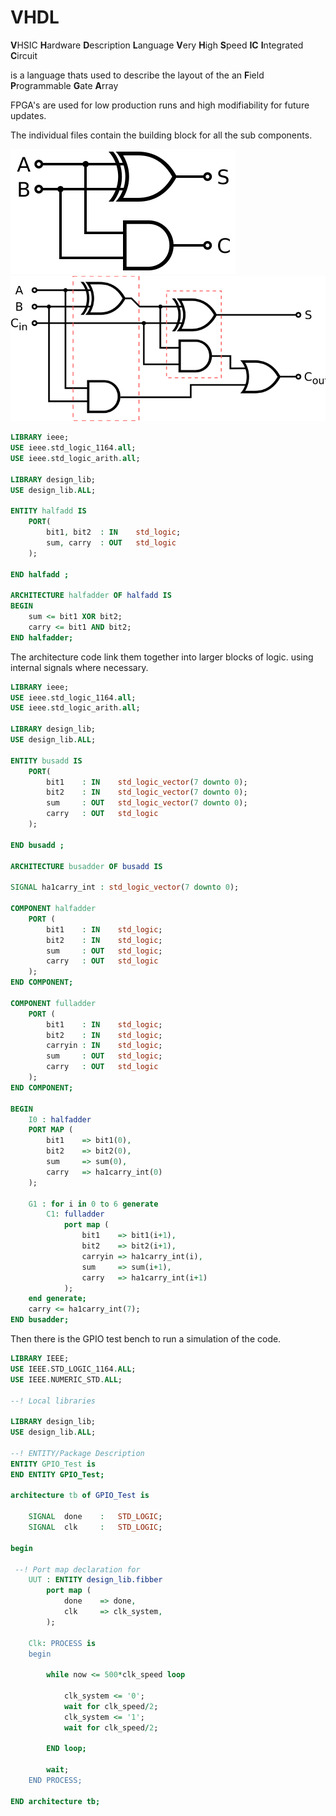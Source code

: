 # VHDL
  
**V**HSIC **H**ardware **D**escription **L**anguage
**V**ery **H**igh **S**peed **IC**
**I**ntegrated **C**ircuit

is a language thats used to describe the layout of the an **F**ield **P**rogrammable **G**ate **A**rray

FPGA's are used for low production runs and high modifiability for future updates.

The individual files contain the building block for all the sub components.

![halfadder](/logic/halfadder.svg)
![fulladder](/logic/adder.svg)
  

```vhdl
LIBRARY ieee;
USE ieee.std_logic_1164.all;
USE ieee.std_logic_arith.all;
  
LIBRARY design_lib;
USE design_lib.ALL;
  
ENTITY halfadd IS
    PORT( 
        bit1, bit2	: IN    std_logic;
        sum, carry	: OUT   std_logic
    );
  
END halfadd ;
  
ARCHITECTURE halfadder OF halfadd IS
BEGIN
	sum <= bit1 XOR bit2;
	carry <= bit1 AND bit2;
END halfadder;
```  
  
The architecture code link them together into larger blocks of logic. using internal signals where necessary.
  
```vhdl
LIBRARY ieee;
USE ieee.std_logic_1164.all;
USE ieee.std_logic_arith.all;
  
LIBRARY design_lib;
USE design_lib.ALL;
  
ENTITY busadd IS
    PORT( 
        bit1    : IN    std_logic_vector(7 downto 0);
        bit2    : IN    std_logic_vector(7 downto 0);
        sum     : OUT   std_logic_vector(7 downto 0);
        carry   : OUT   std_logic
    );
  
END busadd ;
  
ARCHITECTURE busadder OF busadd IS
  
SIGNAL ha1carry_int : std_logic_vector(7 downto 0);
  
COMPONENT halfadder
    PORT (
        bit1    : IN    std_logic;
        bit2    : IN    std_logic;
        sum     : OUT   std_logic;
        carry   : OUT   std_logic
    );
END COMPONENT;
  
COMPONENT fulladder
    PORT (
        bit1    : IN    std_logic;
        bit2    : IN    std_logic;
        carryin : IN    std_logic;
        sum     : OUT   std_logic;
        carry   : OUT   std_logic
    );
END COMPONENT;
  
BEGIN
    I0 : halfadder
    PORT MAP (
        bit1    => bit1(0),
        bit2    => bit2(0),
        sum     => sum(0),
        carry   => ha1carry_int(0)
    );
  
    G1 : for i in 0 to 6 generate
        C1: fulladder
            port map (
                bit1    => bit1(i+1),
                bit2    => bit2(i+1),
                carryin => ha1carry_int(i),
                sum     => sum(i+1),
                carry   => ha1carry_int(i+1)
            );
    end generate;
    carry <= ha1carry_int(7);
END busadder;
```  
  
Then there is the GPIO test bench to run a simulation of the code.
  
```vhdl
LIBRARY IEEE;
USE IEEE.STD_LOGIC_1164.ALL;
USE IEEE.NUMERIC_STD.ALL;
  
--! Local libraries
  
LIBRARY design_lib;
USE design_lib.ALL;
  
--! ENTITY/Package Description
ENTITY GPIO_Test is
END ENTITY GPIO_Test;
  
architecture tb of GPIO_Test is
  
	SIGNAL	done	:	STD_LOGIC;
	SIGNAL	clk		:	STD_LOGIC;
  
begin
  
 --! Port map declaration for
	UUT : ENTITY design_lib.fibber
		port map (
			done	=> done,
			clk		=> clk_system,
		);
  
    Clk: PROCESS is
    begin
  
        while now <= 500*clk_speed loop
  
            clk_system <= '0';
            wait for clk_speed/2;
            clk_system <= '1';
            wait for clk_speed/2;
  
        END loop;
  
        wait;
    END PROCESS;
  
END architecture tb;
```  
  